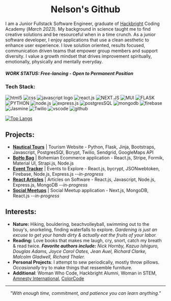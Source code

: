 <h1 align="center">Nelson's Github</h1>

I am a Junior Fullstack Software Engineer, graduate of [Hackbright](https://hackbrightacademy.com/) Coding Academy (*March 2023*). My background in science taught me to find creative solutions and be resourceful when in a time crunch. As a junior software developer, I enjoy applications that use a clean aesthetic to enhance user experience. I love solution oriented, results focused, communication driven teams that empower group members and support diversity. I value a growth mindset that drives improvement spiritually, emotionally, physically and mentally everyday.


##### WORK STATUS: Free-lancing - Open to Permanent Position

### Tech Stack:
<!-- BASIC -->
![html5](https://camo.githubusercontent.com/d63d473e728e20a286d22bb2226a7bf45a2b9ac6c72c59c0e61e9730bfe4168c/68747470733a2f2f696d672e736869656c64732e696f2f62616467652f48544d4c352d4533344632363f7374796c653d666f722d7468652d6261646765266c6f676f3d68746d6c35266c6f676f436f6c6f723d7768697465)
![css](https://camo.githubusercontent.com/3a0f693cfa032ea4404e8e02d485599bd0d192282b921026e89d271aaa3d7565/68747470733a2f2f696d672e736869656c64732e696f2f62616467652f435353332d3135373242363f7374796c653d666f722d7468652d6261646765266c6f676f3d63737333266c6f676f436f6c6f723d7768697465)
![javascript logo](https://camo.githubusercontent.com/93c855ae825c1757f3426f05a05f4949d3b786c5b22d0edb53143a9e8f8499f6/68747470733a2f2f696d672e736869656c64732e696f2f62616467652f4a6176615363726970742d3332333333303f7374796c653d666f722d7468652d6261646765266c6f676f3d6a617661736372697074266c6f676f436f6c6f723d463744463145) <!-- FRAMEWORKS/lIBRARIES --> 
![react.js](https://camo.githubusercontent.com/268ac512e333b69600eb9773a8f80b7a251f4d6149642a50a551d4798183d621/68747470733a2f2f696d672e736869656c64732e696f2f62616467652f52656163742d3230323332413f7374796c653d666f722d7468652d6261646765266c6f676f3d7265616374266c6f676f436f6c6f723d363144414642)
![NEXT.JS](https://img.shields.io/badge/next.js-000000?style=for-the-badge&logo=nextdotjs&logoColor=white)
![MUI](https://img.shields.io/badge/Material%20UI-007FFF?style=for-the-badge&logo=mui&logoColor=white)
![FLASK](https://img.shields.io/badge/Flask-000000?style=for-the-badge&logo=flask&logoColor=white) <!-- BACKEND -->
![PYTHON](https://img.shields.io/badge/Python-FFD43B?style=for-the-badge&logo=python&logoColor=blue)
![node.js](https://camo.githubusercontent.com/a1eae878fdd3d1c1b687992ca74e5cac85f4b68e60a6efaa7bc8dc9883b71229/68747470733a2f2f696d672e736869656c64732e696f2f62616467652f4e6f64652e6a732d3333393933333f7374796c653d666f722d7468652d6261646765266c6f676f3d6e6f6465646f746a73266c6f676f436f6c6f723d7768697465)
![express.js](https://camo.githubusercontent.com/7f73136d92799b19be179d1ed87b461120c35ed917c7d5ab59a7606209da7bd3/68747470733a2f2f696d672e736869656c64732e696f2f62616467652f457870726573732e6a732d3030303030303f7374796c653d666f722d7468652d6261646765266c6f676f3d65787072657373266c6f676f436f6c6f723d7768697465) <!-- DATABASE -->
![postgresSQL](https://img.shields.io/badge/PostgreSQL-316192?style=for-the-badge&logo=postgresql&logoColor=white)
![mongodb](https://img.shields.io/badge/MongoDB-4EA94B?style=for-the-badge&logo=mongodb&logoColor=white)
![firebase](https://img.shields.io/badge/firebase-ffca28?style=for-the-badge&logo=firebase&logoColor=black)
![Jasmine](https://img.shields.io/badge/Jasmine-8A4182?style=for-the-badge&logo=Jasmine&logoColor=white)
![Twilio](https://img.shields.io/badge/Twilio-F22F46?style=for-the-badge&logo=Twilio&logoColor=white)
![vscode](https://camo.githubusercontent.com/88ab3c0f78016111d88ef82030375fb740d82dd0c16c1b078c441e22479009b3/68747470733a2f2f696d672e736869656c64732e696f2f62616467652f5653436f64652d3030373844343f7374796c653d666f722d7468652d6261646765266c6f676f3d76697375616c25323073747564696f253230636f6465266c6f676f436f6c6f723d7768697465)
![github](https://img.shields.io/badge/GitHub-100000?style=for-the-badge&logo=github&logoColor=white)


[![Top Langs](https://github-readme-stats.vercel.app/api/top-langs/?username=Nelson00011&layout=compact)](https://github.com/anuraghazra/github-readme-stats)

## Projects:
- **[Nautical Tours](https://github.com/Nelson00011/NauticalTours)** | Tourism Website - Python, Flask, Jinja, Bootstraps, Javascript, PostgresSQl, Bcrypt, Twilio, Sendgrid, GoogleMaps API
- **[BoHo Bag](https://github.com/Nelson00011/boho)** | Bohemian Ecommerce application - React.js, Stripe, Formik, Material UI, Strapi.js, Node.js 
- **[Event Tracker](https://github.com/Nelson00011/EventsMulti)** | Events to Explore - React.js, bycrypt, JSONwebtoken, Firebase, Node.js, Express.js --*in-progress*
- **[React Articles](https://github.com/Nelson00011/SandBox)** | Articles on Software - React.js, Javascript, Node.js, Express.js, MongoDB --*in-progress*
- **[Social Meetups](https://github.com/Nelson00011/SocialApp)** | Social Meetup application - Next.js, MongoDB, React.js --*in-progress*


## Interests:
- **Nature:** Hiking, bouldering, beachvolleyball, swimming out to the bouy's, snorkeling, finding waterfalls to explore. 
*Gardening is just an excuse to get your hands dirty & actually eat the fruits of your labor.* 
- **Reading:** Love books that makes me laugh, cry, snort, catch my breath & read twice. 
***Favorite authors include:*** *Nick Hornby, Kazuo Ishiguro, Douglas Adams, Joyce Carol Oates, Jean Auel, Richard Clarke, Malcolm Gladwell, Richard Thaler.*
- **Personal Projects**: I attempt to sew periodically, mostly throw pillows. 
*Occasionally* try to make things that ressemble furniture.
- **Additional**: Woman Who Code, Hackbright Alumni, Woman in STEM, [Amnesty International](https://donate.amnestyusa.org/page/119602/donate/1?ea.tracking.id=MRPaidSearchFR2023&supporter.appealCode=W23XXADEVR0P&en_og_source=W23XXADEVR0P&gad=1&gclid=CjwKCAjw36GjBhAkEiwAKwIWycgySFX3RFPv9cUTkEksRJFYOgS14jWdkNW7CJ6UgnuW-U7o0ibX8RoCR-UQAvD_BwE&gclsrc=aw.ds), [ColorCode](https://www.colorcode.io/)

---------------------------------------
<p align="center"><em>
  "With enough time, commitment, and patience you can learn anything."
</em></p>


<!--
**Nelson00011/Nelson00011** is a ✨ _special_ ✨ repository because its `README.md` (this file) appears on your GitHub profile.

Here are some ideas to get you started:

- 🔭 I’m currently working on ...
- 🌱 I’m currently learning ...
- 👯 I’m looking to collaborate on ...
- 🤔 I’m looking for help with ...
- 💬 Ask me about ...
- 📫 How to reach me: ...
- 😄 Pronouns: ...
- ⚡ Fun fact: ...

rewards for improved performance work better than punishment of mistakes. This proposition is supported by much evidence from research on pigeon
Thinking Fast & Slow 
Daniel Kahneman
https://en.wikipedia.org/wiki/Thinking,_Fast_and_Slow
-->
